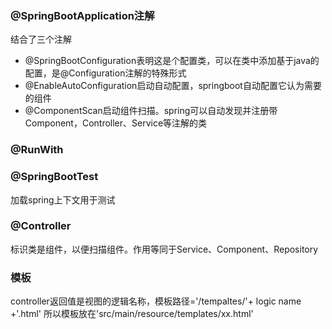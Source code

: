 ### @SpringBootApplication注解
结合了三个注解

- @SpringBootConfiguration表明这是个配置类，可以在类中添加基于java的配置，是@Configuration注解的特殊形式
- @EnableAutoConfiguration启动自动配置，springboot自动配置它认为需要的组件
- @ComponentScan启动组件扫描。spring可以自动发现并注册带Component，Controller、Service等注解的类

### @RunWith

### @SpringBootTest
加载spring上下文用于测试

### @Controller
标识类是组件，以便扫描组件。作用等同于Service、Component、Repository

### 模板
controller返回值是视图的逻辑名称，模板路径='/tempaltes/'+ logic name +'.html'
所以模板放在'src/main/resource/templates/xx.html'